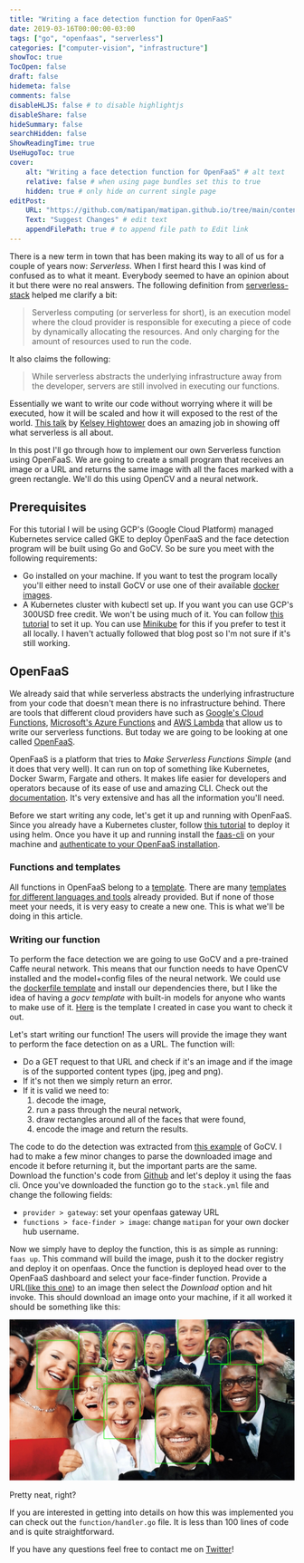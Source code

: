```yaml
---
title: "Writing a face detection function for OpenFaaS"
date: 2019-03-16T00:00:00-03:00
tags: ["go", "openfaas", "serverless"]
categories: ["computer-vision", "infrastructure"]
showToc: true
TocOpen: false
draft: false
hidemeta: false
comments: false
disableHLJS: false # to disable highlightjs
disableShare: false
hideSummary: false
searchHidden: false
ShowReadingTime: true
UseHugoToc: true
cover:
    alt: "Writing a face detection function for OpenFaaS" # alt text
    relative: false # when using page bundles set this to true
    hidden: true # only hide on current single page
editPost:
    URL: "https://github.com/matipan/matipan.github.io/tree/main/content"
    Text: "Suggest Changes" # edit text
    appendFilePath: true # to append file path to Edit link
---
```


There is a new term in town that has been making its way to all of us for a couple of years now: *Serverless*. When I first heard this I was kind of confused as to what it meant. Everybody seemed to have an opinion about it but there were no real answers. The following definition from [serverless-stack](https://serverless-stack.com/chapters/what-is-serverless.html) helped me clarify a bit:

> Serverless computing (or serverless for short), is an execution model where the cloud provider is responsible for executing a piece of code by dynamically allocating the resources. And only charging for the amount of resources used to run the code.

It also claims the following:

> While serverless abstracts the underlying infrastructure away from the developer, servers are still involved in executing our functions.

Essentially we want to write our code without worrying where it will be executed, how it will be scaled and how it will exposed to the rest of the world. [This talk](https://www.youtube.com/watch?v=oNa3xK2GFKY) by [Kelsey Hightower](https://twitter.com/kelseyhightower) does an amazing job in showing off what serverless is all about.

In this post I'll go through how to implement our own Serverless function using OpenFaaS. We are going to create a small program that receives an image or a URL and returns the same image with all the faces marked with a green rectangle. We'll do this using OpenCV and a neural network.

## Prerequisites
For this tutorial I will be using GCP's (Google Cloud Platform) managed Kubernetes service called GKE to deploy OpenFaaS and the face detection program will be built using Go and GoCV. So be sure you meet with the following requirements:

* Go installed on your machine. If you want to test the program locally you'll either need to install GoCV or use one of their available [docker images](https://github.com/denismakogon/gocv-alpine).
* A Kubernetes cluster with kubectl set up. If you want you can use GCP's 300USD free credit. We won't be using much of it. You can follow [this tutorial](https://cloud.google.com/kubernetes-engine/docs/quickstart) to set it up. You can use [Minikube](https://medium.com/@lizrice/getting-started-with-openfaas-on-minikube-8d51987f5bbb) for this if you prefer to test it all locally. I haven't actually followed that blog post so I'm not sure if it's still working.

## OpenFaaS
We already said that while serverless abstracts the underlying infrastructure from your code that doesn't mean there is no infrastructure behind. There are tools that different cloud providers have such as [Google's Cloud Functions](https://cloud.google.com/functions/), [Microsoft's Azure Functions](https://azure.microsoft.com/en-us/services/functions/) and [AWS Lambda](https://aws.amazon.com/lambda/) that allow us to write our serverless functions. But today we are going to be looking at one called [OpenFaaS](https://openfaas.com).

OpenFaaS is a platform that tries to *Make Serverless Functions Simple* (and it does that very well). It can run on top of something like Kubernetes, Docker Swarm, Fargate and others. It makes life easier for developers and operators because of its ease of use and amazing CLI. Check out the [documentation](https://docs.openfaas.com/). It's very extensive and has all the information you'll need.

Before we start writing any code, let's get it up and running with OpenFaaS. Since you already have a Kubernetes cluster, follow [this tutorial](https://github.com/openfaas/faas-netes/blob/master/HELM.md) to deploy it using helm. Once you have it up and running install the [faas-cli](https://github.com/openfaas/faas-netes/blob/master/chart/openfaas/README.md#verify-the-installation) on your machine and [authenticate to your OpenFaaS installation](https://github.com/openfaas/faas-cli#get-started-install-the-cli).

### Functions and templates
All functions in OpenFaaS belong to a [template](https://github.com/openfaas/templates). There are many [templates for different languages and tools](https://github.com/openfaas/templates) already provided. But if none of those meet your needs, it is very easy to create a new one. This is what we'll be doing in this article.

### Writing our function
To perform the face detection we are going to use GoCV and a pre-trained Caffe neural network. This means that our function needs to have OpenCV installed and the model+config files of the neural network. We could use the [dockerfile template](https://github.com/openfaas/templates/tree/master/template/dockerfile) and install our dependencies there, but I like the idea of having a *gocv template* with built-in models for anyone who wants to make use of it.
[Here](https://github.com/matipan/openfaas-gocv-template/) is the template I created in case you want to check it out.

Let's start writing our function! The users will provide the image they want to perform the face detection on as a URL. The function will:

* Do a GET request to that URL and check if it's an image and if the image is of the supported content types (jpg, jpeg and png).
* If it's not then we simply return an error.
* If it is valid we need to:
    1. decode the image,
    2. run a pass through the neural network,
    3. draw rectangles around all of the faces that were found, 
    4. encode the image and return the results.
    
The code to do the detection was extracted from [this example](https://github.com/hybridgroup/gocv/blob/master/cmd/dnn-detection/main.go) of GoCV. I had to make a few minor changes to parse the downloaded image and encode it before returning it, but the important parts are the same.
Download the function's code from [Github](https://github.com/matipan/openfaas-face-finder) and let's deploy it using the faas cli.
Once you've downloaded the function go to the `stack.yml` file and change the following fields:

* `provider > gateway`: set your openfaas gateway URL
* `functions > face-finder > image`: change `matipan` for your own docker hub username.

Now we simply have to deploy the function, this is as simple as running: `faas up`. This command will build the image, push it to the docker registry and deploy it on openfaas. Once the function is deployed head over to the OpenFaaS dashboard and select your face-finder function. Provide a URL([like this one](http://dujye7n3e5wjl.cloudfront.net/photographs/1080-tall/time-100-influential-photos-ellen-degeneres-oscars-selfie-100.jpg)) to an image then select the *Download* option and hit invoke. This should download an image onto your machine, if it all worked it should be something like this:

![Image with all the faces marked by a green rectangle](https://raw.githubusercontent.com/matipan/openfaas-face-finder/master/doc/result.jpg)

Pretty neat, right?

If you are interested in getting into details on how this was implemented you can check out the `function/handler.go` file. It is less than 100 lines of code and is quite straightforward.

If you have any questions feel free to contact me on [Twitter](https://twitter.com/matiaspan26)!
